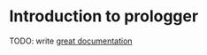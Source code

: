# Introduction to prologger

TODO: write [great documentation](http://jacobian.org/writing/what-to-write/)
